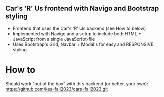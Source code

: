 ## Car's 'R' Us frontend with Navigo and Bootstrap styling

- Frontend that uses the Car's 'R' Us backend (see How to below)
- Implemented with Navigo and a setup to include both HTML + JavaScript from a single JavaScript-file
- Uses Bootstrap's Grid, Navbar + Modal's for easy and RESPONSIVE styling

# How to
Should work "out of the box" with this backend (or better, your own): https://github.com/kea-fall2023/cars-fall2023.git 
